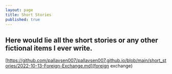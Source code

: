 ```yaml
---
layout: page
title: Short Stories 
published: true
---
```


## Here would lie all the short stories or any other fictional items I ever write.

[https://github.com/pallavsen007/pallavsen007.github.io/blob/main/short_stories/2022-10-13-Foreign-Exchange.md](foreign exchange)
